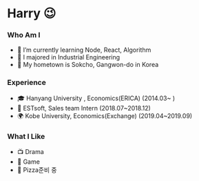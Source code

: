 # Harry 😉
### Who Am I
- 🌱 I’m currently learning Node, React, Algorithm
- 🥇 I majored in Industrial Engineering
- 🚅 My hometown is Sokcho, Gangwon-do in Korea

### Experience
- 🎓 Hanyang University , Economics(ERICA) (2014.03~ )
- 💊 ESTsoft, Sales team Intern (2018.07~2018.12)
- 🌍 Kobe University, Economics(Exchange) (2019.04~2019.09)

### What I Like
- 📺 Drama
- 🔵 Game
- 🍕 Pizza준비 중
